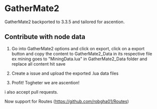# GatherMate2

GatherMate2 backported to 3.3.5 and tailored for ascention.

## Contribute with node data
1. Go into GatherMate2 options and click on export, click on a export button and copy the content to GatherMate2_Data in its respective
file ex mining goes to "MiningData.lua" in GatherMate2_Data folder and replace all content hit save

2. Create a issue and upload the exported .lua data files

3. Profit! Togheter we are ascention!

i also accept pull requests.

Now support for Routes (https://github.com/robgha01/Routes)
